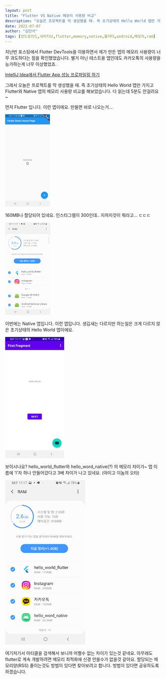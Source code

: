 ```yaml
---
layout: post
title: "Flutter VS Native 메모리 사용량 비교"
description: "오늘은 프로젝트를 막 생성했을 때. 즉 초기상태의 Hello World 앱만 가지고 Flutter와 Native 앱의 메모리 사용량 비교를 해보았습니다"
date: 2022-07-07
author: "김민석"
tags: [안드로이드,네이티브,flutter,memory,native,플러터,android,메모리,ram]
---
```

지난번 포스팅에서 Flutter DevTools을 이용하면서 제가 만든 앱의 메모리 사용량이 너무 과도하다는 점을 확인했었습니다. 별거 아닌 테스트용 앱인데도 카카오톡의 사용량을 능가하는게 너무 이상했었죠.

[IntelliJ Idea에서 Flutter App 성능 프로파일링 하기](IntelliJ-Idea-Flutter-App-Profile)

그래서 오늘은 프로젝트를 막 생성했을 때. 즉 초기상태의 Hello World 앱만 가지고 Flutter와 Native 앱의 메모리 사용량 비교를 해보았습니다. 다 읽는데 5분도 안걸려요~

먼저 Flutter 입니다. 이런 앱이에요. 만들면 바로 나오는거...

   ![이미지1](images/20220707/2/1.png)

160MB나 할당되어 있네요. 인스타그램이 300인데.. 지까지것이 뭐라고... ㄷㄷㄷ

   ![이미지1](images/20220707/2/2.png)

이번에는 Native 앱입니다. 이런 앱입니다. 생김새는 다르지만 하는일은 크게 다르지 않은 초기상태의 Hello World 앱이에요.

   ![이미지1](images/20220707/2/3.png)

보이시나요? hello_world_flutter와 hello_word_native(?) 의 메모리 차이가~ 
앱 이름에 'l'자 하나 안들어갔다고 3배 차이가 나고 있네요. (아이고 이놈의 오타)

   ![이미지1](images/20220707/2/4.png)
   
여기저기서 아티클을 검색해서 보니까 어쩔수 없는 차이가 있는것 같네요.
아무래도 flutter로 계속 개발하려면 메모리 최적화에 신경 안쓸수가 없을것 같아요.
할당되는 메모리양(RSS) 줄이는것도 방법이 있다면 찾아보려고 합니다. 
방법이 있다면 공유하도록 하겠습니다.

